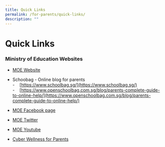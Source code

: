 ```yaml
---
title: Quick Links
permalink: /for-parents/quick-links/
description: ""
---
```

# **Quick Links**
### Ministry of Education Websites 

*   [MOE Website](https://www.moe.gov.sg/)


*   Schoobag - Online blog for parents   
\-    [https://www.schoolbag.sg/](https://www.schoolbag.sg/)  
\-    [https://www.openschoolbag.com.sg/blog/parents-complete-guide-to-online-help/](https://www.openschoolbag.com.sg/blog/parents-complete-guide-to-online-help/)  

*   [MOE Facebook page](https://www.facebook.com/moesingapore)
*   [MOE Twitter](https://twitter.com/moesg?lang=en)
*   [MOE Youtube](https://www.youtube.com/user/MOESpore)
*   [Cyber Wellness for Parents](https://www.moe.gov.sg/education-in-sg/our-programmes/cyber-wellness)